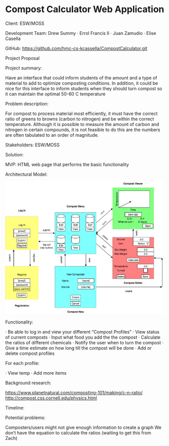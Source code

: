 # Compost Calculator Web Application

Client: ESW/MOSS

Development Team:
  Drew Summy
· Errol Francis II
· Juan Zamudio
· Elise Casella

GitHub: https://github.com/hmc-cs-kcassella/CompostCalculator.git

Project Proposal

Project summary:

Have an interface that could inform students of the amount and a type of material to add to optimize composting conditions. In addition, it could be nice for this interface to inform students when they should turn compost so it can maintain the optimal 50-60 C temperature

Problem description:

For compost to process material most efficiently, it must have the correct ratio of greens to browns (carbon to nitrogen) and be within the correct temperature. Although it is possible to measure the amount of carbon and nitrogen in certain compounds, it is not feasible to do this are the numbers are often tabulated to an order of magnitude.

Stakeholders:
ESW/MOSS

Solution:

MVP:
HTML web page that performs the basic functionality

Architectural Model:

![Architectural Model](images/Architecture_2.0.png?raw=true)

Functionality:

· Be able to log in and view your different “Compost Profiles”
· View status of current composts
· Input what food you add the the compost
· Calculate the ratios of different chemicals
· Notify the user when to turn the compost
· Give a time estimate on how long till the compost will be done
· Add or delete compost profiles

For each profile:

· View temp
· Add more items

Background research:

https://www.planetnatural.com/composting-101/making/c-n-ratio/
http://compost.css.cornell.edu/physics.html

Timeline:

Potential problems:

Composters/users might not give enough information to create a graph
We don’t have the equation to calculate the ratios (waiting to get this from Zach)
